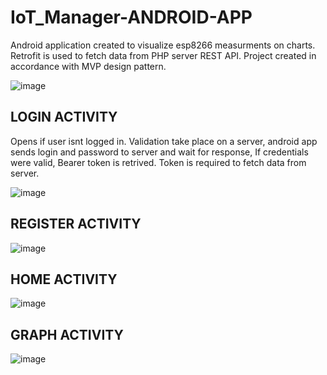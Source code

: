 # IoT_Manager-ANDROID-APP
Android application created to visualize esp8266 measurments on charts. Retrofit is used to fetch data from PHP server REST API. Project created in accordance with MVP design pattern.

![image](https://user-images.githubusercontent.com/83671766/189610323-67265cc6-a4c6-4a5e-93c3-8f73e59ff2c1.png)

<h2>LOGIN ACTIVITY </h2>
Opens if user isnt logged in. Validation take place on a server, android app sends login and password to server and wait for response, If credentials were valid, Bearer token is retrived.
Token is required to fetch data from server.

![image](https://user-images.githubusercontent.com/83671766/189605828-dc567900-7468-4184-aa9b-189e0852d08b.png)

<h2>REGISTER ACTIVITY </h2>

![image](https://user-images.githubusercontent.com/83671766/189537188-6c7afd9d-51b6-4084-99d2-527bfea523c4.png)

<h2>HOME ACTIVITY </h2>

![image](https://user-images.githubusercontent.com/83671766/189537248-abd97a55-6ec7-4897-8242-24bc44bc6ea0.png)

<h2>GRAPH ACTIVITY </h2>

![image](https://user-images.githubusercontent.com/83671766/189606734-acc3faf0-7083-410e-9a06-427d96e4bd97.png)
